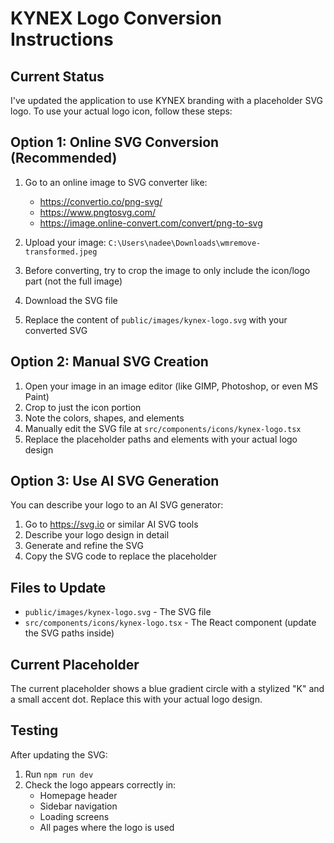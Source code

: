 # KYNEX Logo Conversion Instructions

## Current Status
I've updated the application to use KYNEX branding with a placeholder SVG logo. To use your actual logo icon, follow these steps:

## Option 1: Online SVG Conversion (Recommended)
1. Go to an online image to SVG converter like:
   - https://convertio.co/png-svg/
   - https://www.pngtosvg.com/
   - https://image.online-convert.com/convert/png-to-svg

2. Upload your image: `C:\Users\nadee\Downloads\wmremove-transformed.jpeg`

3. Before converting, try to crop the image to only include the icon/logo part (not the full image)

4. Download the SVG file

5. Replace the content of `public/images/kynex-logo.svg` with your converted SVG

## Option 2: Manual SVG Creation
1. Open your image in an image editor (like GIMP, Photoshop, or even MS Paint)
2. Crop to just the icon portion
3. Note the colors, shapes, and elements
4. Manually edit the SVG file at `src/components/icons/kynex-logo.tsx`
5. Replace the placeholder paths and elements with your actual logo design

## Option 3: Use AI SVG Generation
You can describe your logo to an AI SVG generator:
1. Go to https://svg.io or similar AI SVG tools
2. Describe your logo design in detail
3. Generate and refine the SVG
4. Copy the SVG code to replace the placeholder

## Files to Update
- `public/images/kynex-logo.svg` - The SVG file
- `src/components/icons/kynex-logo.tsx` - The React component (update the SVG paths inside)

## Current Placeholder
The current placeholder shows a blue gradient circle with a stylized "K" and a small accent dot. Replace this with your actual logo design.

## Testing
After updating the SVG:
1. Run `npm run dev`
2. Check the logo appears correctly in:
   - Homepage header
   - Sidebar navigation
   - Loading screens
   - All pages where the logo is used
